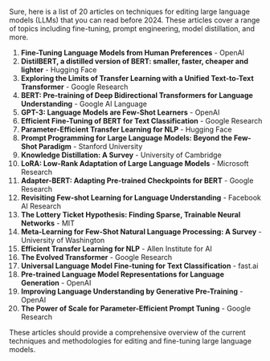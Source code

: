 Sure, here is a list of 20 articles on techniques for editing large language models (LLMs) that you can read before 2024. These articles cover a range of topics including fine-tuning, prompt engineering, model distillation, and more.

1. **Fine-Tuning Language Models from Human Preferences** - OpenAI
2. **DistilBERT, a distilled version of BERT: smaller, faster, cheaper and lighter** - Hugging Face
3. **Exploring the Limits of Transfer Learning with a Unified Text-to-Text Transformer** - Google Research
4. **BERT: Pre-training of Deep Bidirectional Transformers for Language Understanding** - Google AI Language
5. **GPT-3: Language Models are Few-Shot Learners** - OpenAI
6. **Efficient Fine-Tuning of BERT for Text Classification** - Google Research
7. **Parameter-Efficient Transfer Learning for NLP** - Hugging Face
8. **Prompt Programming for Large Language Models: Beyond the Few-Shot Paradigm** - Stanford University
9. **Knowledge Distillation: A Survey** - University of Cambridge
10. **LoRA: Low-Rank Adaptation of Large Language Models** - Microsoft Research
11. **Adapter-BERT: Adapting Pre-trained Checkpoints for BERT** - Google Research
12. **Revisiting Few-shot Learning for Language Understanding** - Facebook AI Research
13. **The Lottery Ticket Hypothesis: Finding Sparse, Trainable Neural Networks** - MIT
14. **Meta-Learning for Few-Shot Natural Language Processing: A Survey** - University of Washington
15. **Efficient Transfer Learning for NLP** - Allen Institute for AI
16. **The Evolved Transformer** - Google Research
17. **Universal Language Model Fine-tuning for Text Classification** - fast.ai
18. **Pre-trained Language Model Representations for Language Generation** - OpenAI
19. **Improving Language Understanding by Generative Pre-Training** - OpenAI
20. **The Power of Scale for Parameter-Efficient Prompt Tuning** - Google Research

These articles should provide a comprehensive overview of the current techniques and methodologies for editing and fine-tuning large language models.